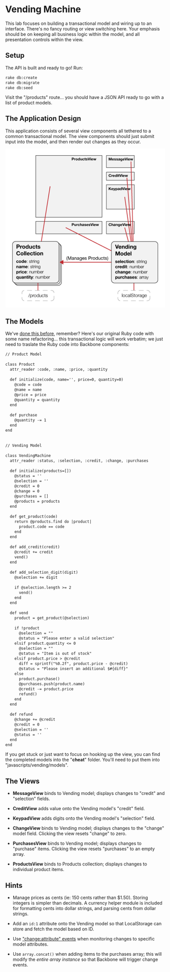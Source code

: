 # Vending Machine

This lab focuses on building a transactional model and wiring up to an interface. There's no fancy routing or view switching here. Your emphasis should be on keeping all business logic within the model, and all presentation controls within the view.

## Setup

The API is built and ready to go! Run: 

```
rake db:create
rake db:migrate
rake db:seed
```

Visit the "/products" route… you should have a JSON API ready to go with a list of product models.

## The Application Design

This application consists of several view components all tethered to a common transactional model. The view components should just submit input into the model, and then render out changes as they occur.

![Vending Machine](readme.png)

## The Models

We've [done this before](https://github.com/ga-students/WDI_DC_1/tree/master/w02/d03/INSTRUCTOR/vending_machine_final/lib), remember? Here's our original Ruby code with some name refactoring… this transactional logic will work verbatim; we just need to traslate the Ruby code into Backbone components:

```
// Product Model

class Product
  attr_reader :code, :name, :price, :quantity
  
  def initialize(code, name='', price=0, quantity=0)
    @code = code
    @name = name
    @price = price
    @quantity = quantity
  end

  def purchase
    @quantity -= 1
  end
end


// Vending Model

class VendingMachine
  attr_reader :status, :selection, :credit, :change, :purchases
  
  def initialize(products=[])
    @status = ''
    @selection = ''
    @credit = 0
    @change = 0
    @purchases = []
    @products = products
  end

  def get_product(code)
    return @products.find do |product|
      product.code == code
    end
  end

  def add_credit(credit)
    @credit += credit
    vend()
  end
  
  def add_selection_digit(digit)
    @selection += digit

    if @selection.length >= 2
      vend()
    end
  end

  def vend
    product = get_product(@selection)

    if !product
      @selection = ""
      @status = "Please enter a valid selection"
    elsif product.quantity <= 0
      @selection = ""
      @status = "Item is out of stock"
    elsif product.price > @credit
      diff = sprintf("%0.2f", product.price - @credit)
      @status = "Please insert an additional $#{diff}"
    else
      product.purchase()
      @purchases.push(product.name)
      @credit -= product.price
      refund()
    end
  end

  def refund
    @change += @credit
    @credit = 0
    @selection = ''
    @status = ''
  end
end
```

If you get stuck or just want to focus on hooking up the view, you can find the completed models into the "__cheat__" folder. You'll need to put them into "javascripts/vending/models".

## The Views
	
* **MessageView** binds to Vending model; displays changes to "credit" and "selection" fields. 

* **CreditView** adds value onto the Vending model's "credit" field.

* **KeypadView** adds digits onto the Vending model's "selection" field.

* **ChangeView** binds to Vending model; displays changes to the "change" model field. Clicking the view resets "change" to zero.

* **PurchasesView** binds to Vending model; displays changes to "purchase" items. Clicking the view resets "purchases" to an empty array.

* **ProductsView** binds to Products collection; displays changes to individual product items.

## Hints

* Manage prices as cents (ie: 150 cents rather than $1.50). Storing integers is simpler than decimals. A currency helper module is included for formatting cents into dollar strings, and parsing cents from dollar strings.

* Add an `id:1` attribute onto the Vending model so that LocalStorage can store and fetch the model based on ID.

* Use ["change:attribute" events](http://backbonejs.org/#Events-catalog) when monitoring changes to specific model attributes.

* Use `array.concat()` when adding items to the purchases array; this will modify the *entire array instance* so that Backbone will trigger change events.
